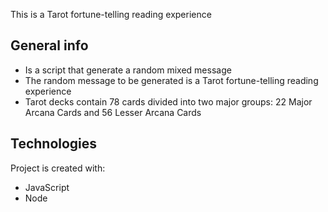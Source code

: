 This is a Tarot fortune-telling reading experience 

## General info
- Is a script that generate a random mixed message
- The random message to be generated is a Tarot fortune-telling reading experience
- Tarot decks contain 78 cards divided into two major groups: 22 Major Arcana Cards and 56 Lesser Arcana Cards 
	
## Technologies
Project is created with:
* JavaScript
* Node
